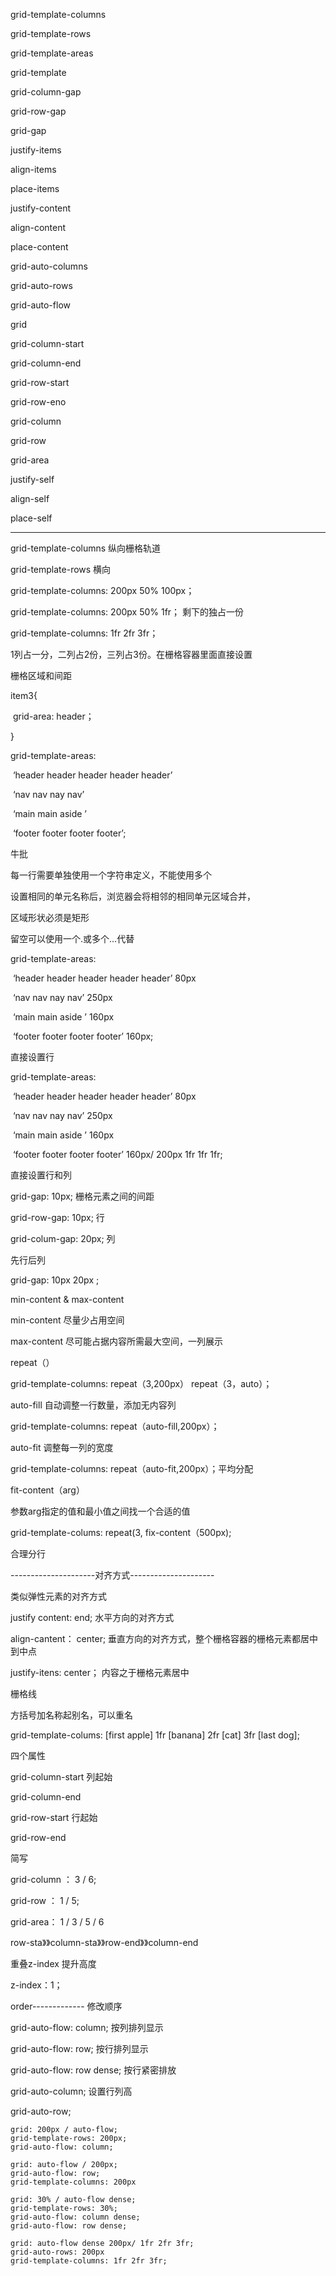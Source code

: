 grid-template-columns 

grid-template-rows

grid-template-areas 

grid-template

grid-column-gap

grid-row-gap

grid-gap

justify-items

align-items

place-items

justify-content

align-content

place-content

grid-auto-columns

grid-auto-rows

grid-auto-flow 

grid

grid-column-start

grid-column-end 

grid-row-start

grid-row-eno

grid-column 

grid-row

grid-area

justify-self

align-self

place-self

--------------------------------------------

grid-template-columns								纵向栅格轨道

grid-template-rows										横向



grid-template-columns: 200px 50% 100px；

grid-template-columns: 200px 50% 1fr；					剩下的独占一份

grid-template-columns: 1fr 2fr 3fr；

1列占一分，二列占2份，三列占3份。在栅格容器里面直接设置



栅格区域和间距

item3{

​	grid-area: header；

}

grid-template-areas:

​	‘header header header header header’

​	‘nav nav nay nav’

​	‘main main aside ’

​	‘footer footer footer footer’;

牛批

每一行需要单独使用一个字符串定义，不能使用多个

设置相同的单元名称后，浏览器会将相邻的相同单元区域合并，

区域形状必须是矩形

留空可以使用一个.或多个...代替



grid-template-areas:

​	‘header header header header header’ 80px

​	‘nav nav nay nav’ 250px

​	‘main main aside ’ 160px

​	‘footer footer footer footer’ 160px;

直接设置行



grid-template-areas:

​	‘header header header header header’ 80px

​	‘nav nav nay nav’ 250px

​	‘main main aside ’ 160px

​	‘footer footer footer footer’ 160px/ 200px 1fr 1fr 1fr;

直接设置行和列



grid-gap: 10px;							栅格元素之间的间距



gгid-гоw-gар: 10px;					行

grid-colum-gap: 20px;				列

先行后列

grid-gap: 10px 20px ;



min-content & max-content

min-content					尽量少占用空间

max-content					尽可能占据内容所需最大空间，一列展示



repeat（）

grid-template-columns: repeat（3,200px） repeat（3，auto）；



auto-fill	自动调整一行数量，添加无内容列

grid-template-columns: repeat（auto-fill,200px）；



auto-fit	调整每一列的宽度

grid-template-columns: repeat（auto-fit,200px）；平均分配



fit-content（arg）

参数arg指定的值和最小值之间找一个合适的值

grid-template-colums: repeat(3, fix-content（500px);

合理分行



---------------------对齐方式---------------------

类似弹性元素的对齐方式

justify content: end;						水平方向的对齐方式

align-cantent： center;					垂直方向的对齐方式，整个栅格容器的栅格元素都居中到中点

justify-itens: center；						内容之于栅格元素居中	



栅格线

方括号加名称起别名，可以重名

grid-template-colums: [first apple] 1fr [banana] 2fr [cat] 3fr [last dog];



四个属性

grid-column-start					列起始

grid-column-end

grid-row-start							行起始

grid-row-end



简写	

grid-column ： 3 / 6;

grid-row ： 1 / 5;

grid-area： 1  /  3  /  5  /  6

row-sta》》column-sta》》row-end》》column-end



重叠z-index				提升高度

z-index：1；

order-------------	修改顺序



grid-auto-flow: column;					按列排列显示

grid-auto-flow: row;							按行排列显示



grid-auto-flow: row dense;				按行紧密排放



grid-auto-column;							设置行列高

grid-auto-row;



```
grid: 200px / auto-flow;
grid-template-rows: 200px;
grid-auto-flow: column;

grid: auto-flow / 200px;
grid-auto-flow: row;
grid-template-columns: 200px

grid: 30% / auto-flow dense;
grid-template-rows: 30%;
grid-auto-flow: column dense;
grid-auto-flow: row dense;

grid: auto-flow dense 200px/ 1fr 2fr 3fr; 
grid-auto-rows: 200px 
grid-template-columns: 1fr 2fr 3fr;
```

